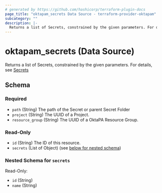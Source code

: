 ```yaml
---
# generated by https://github.com/hashicorp/terraform-plugin-docs
page_title: "oktapam_secrets Data Source - terraform-provider-oktapam"
subcategory: ""
description: |-
  Returns a list of Secrets, constrained by the given parameters. For details, see Secrets https://help.okta.com/okta_help.htm?type=oie&id=ext-pam-secrets
---
```


# oktapam_secrets (Data Source)

Returns a list of Secrets, constrained by the given parameters. For details, see [Secrets](https://help.okta.com/okta_help.htm?type=oie&id=ext-pam-secrets)



<!-- schema generated by tfplugindocs -->
## Schema

### Required

- `path` (String) The path of the Secret or parent Secret Folder
- `project` (String) The UUID of a Project.
- `resource_group` (String) The UUID of a OktaPA Resource Group.

### Read-Only

- `id` (String) The ID of this resource.
- `secrets` (List of Object) (see [below for nested schema](#nestedatt--secrets))

<a id="nestedatt--secrets"></a>
### Nested Schema for `secrets`

Read-Only:

- `id` (String)
- `name` (String)
